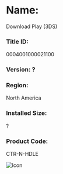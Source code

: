 # Name: 
Download Play (3DS)

### Title ID: 
0004001000021100

### Version: ?


### Region: 
North America

### Installed Size: 
?

### Product Code: 
CTR-N-HDLE

![Icon](https://github.com/GrewdonGaming21/3DS-Titles-Database/blob/main/Download%20Play/Description/home%20icon.jpg?raw=true)
